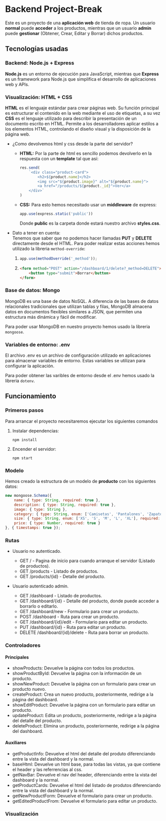 # Backend Project-Break

Este es un proyecto de una **aplicación web** de tienda de ropa. Un usuario **normal** puede **acceder** a los productos, mientras que un usuario **admin** puede **gestionar** (Obtener, Crear, Editar y Borrar) dichos productos.

## Tecnologías usadas

### Backend: Node.js + Express
**Node.js** es un entorno de ejecución para JavaScript, mientras que **Express** es un framework para Node.js que simplifica el desarrollo de aplicaciones web y APIs.

### Visualización: HTML + CSS
**HTML** es el lenguaje estándar para crear páginas web. Su función principal es estructurar el contenido en la web mediante el uso de etiquetas, a su vez **CSS** es el lenguaje utilizado para describir la presentación de un documento escrito en HTML. Permite a los desarrolladores aplicar estilos a los elementos HTML, controlando el diseño visual y la disposición de la página web.

- ¿Como devolvemos html y css desde la parte del servidor?
 
    - **HTML:** Por la parte de html es sencillo podemos devolverlo en la respuesta con un **template** tal que así:
        ```javascript
        res.send(
            `<div class="product-card">
                <h2>${product.name}</h2>
                <img src="${product.image}" alt="${product.name}">
                <a href="/products/${product._id}">Ver</a>
            </div>`
        )
        ```
    - **CSS:** Para esto hemos necesitado usar un **middleware** de express:
        ```javascript
        app.use(express.static('public'))
        ```
        Donde **public** es la carpeta donde estará nuestro archivo **styles.css**.

- Dato a tener en cuenta:    
Tenemos que saber que no podemos hacer llamadas **PUT** y **DELETE** directamente desde el HTML. Para poder realizar estas acciones hemos utilizado la libreria ``method-override``:

    1. 
        ```javascript
        app.use(methodOverride('_method'));
        ```

    2.
        ```html
        <form method="POST" action="/dashboard/1/delete?_method=DELETE">
            <button type="submit">Borrar</button>
        </form>
        ```

### Base de datos: Mongo
MongoDB es una base de datos NoSQL. A diferencia de las bases de datos relacionales tradicionales que utilizan tablas y filas, MongoDB almacena datos en documentos flexibles similares a JSON, que permiten una estructura más dinámica y fácil de modificar.

Para poder usar MongoDB en nuestro proyecto hemos usado la libreria ``mongoose``.


### Variables de entorno: .env
El archivo .env es un archivo de configuración utilizado en aplicaciones para almacenar variables de entorno. Estas variables se utilizan para configurar la aplicación.

Para poder obtener las varibles de entorno desde el .env hemos usado la libreria ``dotenv``.



## Funcionamiento

### Primeros pasos
Para arrancar el proyecto necesitaremos ejecutar los siguientes comandos

1. Instalar dependencias:
    ```
    npm install
    ```

2. Encender el servidor:
    ```
    npm start
    ```

### Modelo
Hemos creado la estructura de un modelo de **producto** con los siguientes datos:

```javascript
new mongoose.Schema({
	name: { type: String, required: true },
	description: { type: String, required: true },
	image: { type: String },
	category: { type: String, enum: ['Camisetas', 'Pantalones', 'Zapatos', 'Accesorios'], required: true },
	size: { type: String, enum: ['XS', 'S', 'M', 'L', 'XL'], required: true },
	price: { type: Number, required: true }
}, { timestamps: true });
```

### Rutas
- Usuario no autenticado.
    - GET / - Pagina de inicio para cuando arranque el servidor (Listado de productos).
    - GET /products - Listado de productos.
    - GET /products/{id} - Detalle del producto.

- Usuario autenticado admin.
    - GET /dashboard - Listado de productos.
    - GET /dashboard/{id} - Detalle del producto, donde puede acceder a borrarlo o editarlo.
    - GET /dashboard/new - Formulario para crear un producto.
    - POST /dashboard - Ruta para crear un producto.
    - GET /dashboard/{id}/edit - Formulario para editar un producto.
    - PUT /dashboard/{id} - Ruta para editar un producto.
    - DELETE /dashboard/{id}/delete - Ruta para borrar un producto.

### Controladores
#### Principales
- showProducts: Devuelve la página con todos los productos.
- showProductById: Devuelve la página con la información de un producto.
- showNewProduct: Devuelve la página con un formulario para crear un producto nuevo.
- createProduct: Crea un nuevo producto, posteriormente, redirige a la página del dashboard.
- showEditProduct: Devuelve la página con un formulario para editar un producto.
- updateProduct: Edita un producto, posteriormente, redirige a la página del detalle del producto.
- deleteProduct: Elimina un producto, posteriormente, redirige a la página del dashboard.

#### Auxiliares
- getProductInfo: Devuelve el html del detalle del produto diferenciando entre la vista del dashboard y la normal.
- baseHtml: Devuelve un html base, para todas las vistas, ya que contiene el header y las referrencias al css.
- getNavBar: Devuelve el nav del header, diferenciando entre la vista del dashboard y la normal.
- getProductCards: Devuelve el html del listado de produtos diferenciando entre la vista del dashboard y la normal.
- getNewProductForm: Devuelve el formulario para crear un producto.
- getEditedProductFrom: Devuelve el formulario para editar un producto.

### Visualización

 
